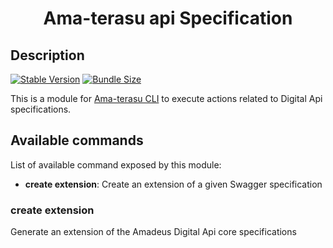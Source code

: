 <h1 align="center">Ama-terasu api Specification</h1>

## Description

[![Stable Version](https://img.shields.io/npm/v/@o3r/amaterasu-api-spec)](https://www.npmjs.com/package/@o3r/amaterasu-api-spec)
[![Bundle Size](https://img.shields.io/bundlephobia/min/@o3r/amaterasu-api-spec?color=green)](https://www.npmjs.com/package/@o3r/amaterasu-api-spec)

This is a module for [Ama-terasu CLI](https://www.npmjs.com/package/@ama-terasu/cli) to execute actions related to Digital Api specifications.

## Available commands

List of available command exposed by this module:

* **create extension**: Create an extension of a given Swagger specification

### create extension

Generate an extension of the Amadeus Digital Api core specifications
